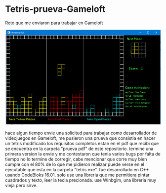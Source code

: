 # Tetris-prueva-Gameloft
Reto que me enviaron para trabajar en Gameloft

![GitHub Logo](tetris.png)

hace algun tiempo envie una solicitud para trabajar como desarrollador de videojuegos en Gameloft, me pusieron una prueva que consistia en hacer un tetris modificado los requisitos completos estan en el pdf que recibi que se encuentra en la carpeta "prueva pdf" de este repositorio. termine una primera version la envie y me contestaron que tenia varios bugs por falta de tiempo no lo termine de corregir, cabe mencionar que corre muy bien cumple con el 80% de lo que me pidieron realizar puede verse en el ejecutable que esta en la carpeta "tetris exe".
fue desarrollado en C++ usando CodeBloks 16.01. solo use una libreria que me permitiera pintar cuadrados y texto, leer la tecla precionada. use Winbgim, una libreria muy vieja pero sirve.
